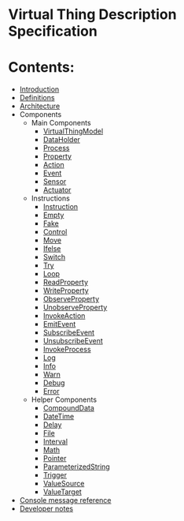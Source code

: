 # Virtual Thing Description Specification

# Contents:

- [Introduction]
- [Definitions]
- [Architecture]
- Components
    - Main Components
        - [VirtualThingModel]
        - [DataHolder]
        - [Process]
        - [Property]
        - [Action]
        - [Event]
        - [Sensor]
        - [Actuator]
    - Instructions
        - [Instruction]
        - [Empty]
        - [Fake]
        - [Control]
        - [Move]
        - [Ifelse]
        - [Switch]
        - [Try]
        - [Loop]
        - [ReadProperty]
        - [WriteProperty]
        - [ObserveProperty]
        - [UnobserveProperty]
        - [InvokeAction]
        - [EmitEvent]
        - [SubscribeEvent]
        - [UnsubscribeEvent]
        - [InvokeProcess]
        - [Log]
        - [Info]
        - [Warn]
        - [Debug]
        - [Error]
    - Helper Components
        - [CompoundData]
        - [DateTime]
        - [Delay]
        - [File]
        - [Interval]
        - [Math]
        - [Pointer]
        - [ParameterizedString]
        - [Trigger]
        - [ValueSource]
        - [ValueTarget]
- [Console message reference][ConsoleMessagesReference]
- [Developer notes][DeveloperNotes]



[Introduction]: articles/Introduction.md
[Definitions]: articles/Definitions.md
[Architecture]: articles/Architecture.md
[VirtualThingModel]: articles/main_components/VirtualThingModel.md
[DataHolder]: articles/main_components/DataHolder.md
[Process]: articles/main_components/Process.md
[Property]: articles/main_components/Property.md
[Action]: articles/main_components/Action.md
[Event]: articles/main_components/Event.md
[Sensor]: articles/main_components/Sensor.md
[Actuator]: articles/main_components/Actuator.md
[Instruction]: articles/instructions/Instruction.md
[Empty]: articles/instructions/Empty.md
[Fake]: articles/instructions/Fake.md
[Control]: articles/instructions/Control.md
[Move]: articles/instructions/Move.md
[Ifelse]: articles/instructions/Ifelse.md
[Switch]: articles/instructions/Switch.md
[Try]: articles/instructions/Try.md
[Loop]: articles/instructions/Loop.md
[ReadProperty]: articles/instructions/ReadProperty.md
[WriteProperty]: articles/instructions/WriteProperty.md
[ObserveProperty]: articles/instructions/ObserveProperty.md
[UnobserveProperty]: articles/instructions/UnobserveProperty.md
[InvokeAction]: articles/instructions/InvokeAction.md
[EmitEvent]: articles/instructions/EmitEvent.md
[SubscribeEvent]: articles/instructions/SubscribeEvent.md
[UnsubscribeEvent]: articles/instructions/UnsubscribeEvent.md
[InvokeProcess]: articles/instructions/InvokeProcess.md
[Log]: articles/instructions/Console#Log
[Info]: articles/instructions/Console.md#Info
[Warn]: articles/instructions/Console.md#Warn
[Debug]: articles/instructions/Console.md#Debug
[Error]: articles/instructions/Console.md#Error
[CompoundData]: articles/helper_components/CompoundData.md
[DateTime]: articles/helper_components/DateTime.md
[Delay]: articles/helper_components/Delay.md
[File]: articles/helper_components/File.md
[Interval]: articles/helper_components/Interval.md
[Math]: articles/helper_components/Math.md
[Pointer]: articles/helper_components/Pointer.md
[ParameterizedString]: articles/helper_components/ParameterizedString.md
[Trigger]: articles/helper_components/Trigger.md
[ValueSource]: articles/helper_components/ValueSource.md
[ValueTarget]: articles/helper_components/ValueTarget.md
[ConsoleMessagesReference]: articles/ConsoleMessagesReference.md
[DeveloperNotes]: articles/DeveloperNotes.md






[vtd]: #virtual-thing-description
[engine]: #virtual-thing-engine-and-engine

[iso]: https://www.w3.org/TR/NOTE-datetime



[node-wot]: https://github.com/eclipse/thingweb.node-wot

[td]: https://www.w3.org/TR/wot-thing-description/

[td_thing]: https://www.w3.org/TR/wot-thing-description/#thing
[td_dataSchema]: https://www.w3.org/TR/wot-thing-description/#dataschema
[td_intaff]: https://www.w3.org/TR/wot-thing-description/#interactionaffordance
[td_property]: https://www.w3.org/TR/wot-thing-description/#propertyaffordance
[td_action]: https://www.w3.org/TR/wot-thing-description/#actionaffordance
[td_event]: https://www.w3.org/TR/wot-thing-description/#eventaffordance
